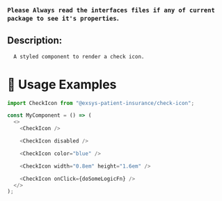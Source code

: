 ### `Please Always read the interfaces files if any of current package to see it's properties`.

## Description:

```sh
  A styled component to render a check icon.
```

# 🔨 Usage Examples

```typescript
import CheckIcon from "@exsys-patient-insurance/check-icon";

const MyComponent = () => (
  <>
    <CheckIcon />

    <CheckIcon disabled />

    <CheckIcon color="blue" />

    <CheckIcon width="0.8em" height="1.6em" />

    <CheckIcon onClick={doSomeLogicFn} />
  </>
);
```
